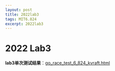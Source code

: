 ```yaml
---
layout: post
title: 2022lab3
tags: MIT6.824
excerpt: 2022lab3
---
```


# 2022 Lab3

**lab3单次测试结果**：[go_race_test_6_824_kvraft.html](./show/go_race_test_6_824_kvraft.html)